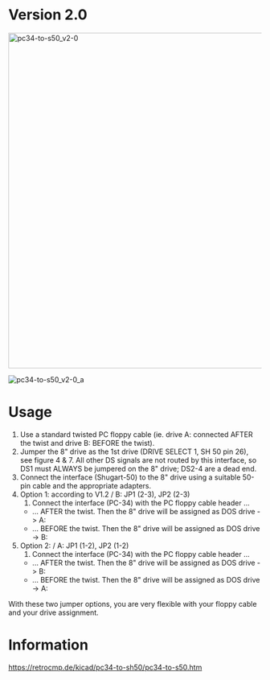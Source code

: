 # Version 2.0

<img width="667" alt="pc34-to-s50_v2-0" src="https://user-images.githubusercontent.com/52176362/119268407-19d88780-bbf3-11eb-8cca-122837ce8735.png">

![pc34-to-s50_v2-0_a](https://user-images.githubusercontent.com/52176362/119269772-ad14bb80-bbf9-11eb-84ca-fecfb275ea1e.jpg)

# Usage

1. Use a standard twisted PC floppy cable (ie. drive A: connected AFTER the twist and drive B: BEFORE the twist).
2. Jumper the 8" drive as the 1st drive (DRIVE SELECT 1, SH 50 pin 26), see figure 4 & 7. All other DS signals are not routed by this interface, so DS1 must ALWAYS be jumpered on the 8" drive; DS2-4 are a dead end.
3. Connect the interface (Shugart-50) to the 8" drive using a suitable 50-pin cable and the appropriate adapters.
4. Option 1: according to V1.2 / B: JP1 (2-3), JP2 (2-3)
    1. Connect the interface (PC-34) with the PC floppy cable header ...
      - ... AFTER the twist. Then the 8" drive will be assigned as DOS drive -> A:
      - ... BEFORE the twist. Then the 8" drive will be assigned as DOS drive -> B:
5. Option 2: / A: JP1 (1-2), JP2 (1-2)
    1. Connect the interface (PC-34) with the PC floppy cable header ...
      - ... AFTER the twist. Then the 8" drive will be assigned as DOS drive -> B:
      - ... BEFORE the twist. Then the 8" drive will be assigned as DOS drive -> A:

With these two jumper options, you are very flexible with your floppy cable and your drive assignment.

# Information

https://retrocmp.de/kicad/pc34-to-sh50/pc34-to-s50.htm
